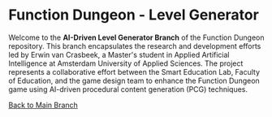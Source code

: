 # Function Dungeon - Level Generator

Welcome to the **AI-Driven Level Generator Branch** of the Function Dungeon repository. This branch encapsulates the research and development efforts led by Erwin van Crasbeek, a Master's student in Applied Artificial Intelligence at Amsterdam University of Applied Sciences. The project represents a collaborative effort between the Smart Education Lab, Faculty of Education, and the game design team to enhance the Function Dungeon game using AI-driven procedural content generation (PCG) techniques.

[Back to Main Branch](https://github.com/smart-education-gamelab/function-dungeon)
